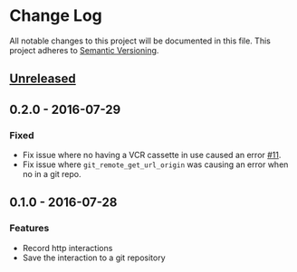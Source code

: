 # Change Log

All notable changes to this project will be documented in this file.
This project adheres to [Semantic Versioning](http://semver.org/).

## [Unreleased]

## 0.2.0 - 2016-07-29

### Fixed

- Fix issue where no having a VCR cassette in use caused an error [#11](https://github.com/everypolitician/scraped_page_archive/issues/11).
- Fix issue where `git_remote_get_url_origin` was causing an error when no in a git repo.

## 0.1.0 - 2016-07-28

### Features

- Record http interactions
- Save the interaction to a git repository

[Unreleased]: https://github.com/everypolitician/scraped_page_archive/compare/v0.1.0...HEAD
[0.2.0]: https://github.com/everypolitician/scraped_page_archive/compare/v0.1.0...v0.2.0
